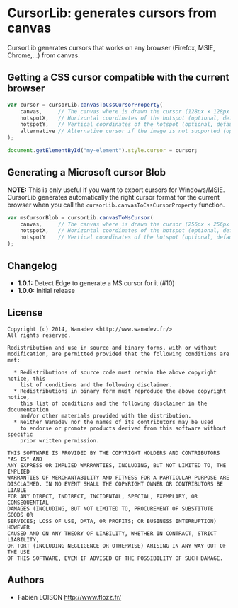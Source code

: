 # CursorLib: generates cursors from canvas

CursorLib generates cursors that works on any browser (Firefox, MSIE,
Chrome,...) from canvas.


## Getting a CSS cursor compatible with the current browser

```javascript
var cursor = cursorLib.canvasToCssCursorProperty(
    canvas,     // The canvas where is drawn the cursor (128px × 128px maximum).
    hotspotX,   // Horizontal coordinates of the hotspot (optional, default=0).
    hotspotY,   // Vertical coordinates of the hotspot (optional, default=0).
    alternative // Alternative cursor if the image is not supported (optional, default="default").
);

document.getElementById("my-element").style.cursor = cursor;
```


## Generating a Microsoft cursor Blob

__NOTE:__ This is only useful if you want to export cursors for Windows/MSIE.
CursorLib generates automatically the right cursor format for the current browser
when you call the `cursorLib.canvasToCssCursorProperty` function.

```javascript
var msCursorBlob = cursorLib.canvasToMsCursor(
    canvas,     // The canvas where is drawn the cursor (256px × 256px maximum).
    hotspotX,   // Horizontal coordinates of the hotspot (optional, default=0).
    hotspotY    // Vertical coordinates of the hotspot (optional, default=0).
);
```


## Changelog

* **1.0.1:** Detect Edge to generate a MS cursor for it (#10)
* **1.0.0:** Initial release


## License

    Copyright (c) 2014, Wanadev <http://www.wanadev.fr/>
    All rights reserved.

    Redistribution and use in source and binary forms, with or without
    modification, are permitted provided that the following conditions are met:

      * Redistributions of source code must retain the above copyright notice, this
        list of conditions and the following disclaimer.
      * Redistributions in binary form must reproduce the above copyright notice,
        this list of conditions and the following disclaimer in the documentation
        and/or other materials provided with the distribution.
      * Neither Wanadev nor the names of its contributors may be used
        to endorse or promote products derived from this software without specific
        prior written permission.

    THIS SOFTWARE IS PROVIDED BY THE COPYRIGHT HOLDERS AND CONTRIBUTORS "AS IS" AND
    ANY EXPRESS OR IMPLIED WARRANTIES, INCLUDING, BUT NOT LIMITED TO, THE IMPLIED
    WARRANTIES OF MERCHANTABILITY AND FITNESS FOR A PARTICULAR PURPOSE ARE
    DISCLAIMED. IN NO EVENT SHALL THE COPYRIGHT OWNER OR CONTRIBUTORS BE LIABLE
    FOR ANY DIRECT, INDIRECT, INCIDENTAL, SPECIAL, EXEMPLARY, OR CONSEQUENTIAL
    DAMAGES (INCLUDING, BUT NOT LIMITED TO, PROCUREMENT OF SUBSTITUTE GOODS OR
    SERVICES; LOSS OF USE, DATA, OR PROFITS; OR BUSINESS INTERRUPTION) HOWEVER
    CAUSED AND ON ANY THEORY OF LIABILITY, WHETHER IN CONTRACT, STRICT LIABILITY,
    OR TORT (INCLUDING NEGLIGENCE OR OTHERWISE) ARISING IN ANY WAY OUT OF THE USE
    OF THIS SOFTWARE, EVEN IF ADVISED OF THE POSSIBILITY OF SUCH DAMAGE.


## Authors

* Fabien LOISON <http://www.flozz.fr/>
